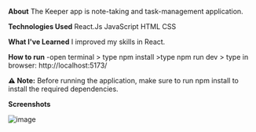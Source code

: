 **About**
The Keeper app is note-taking and task-management application. 

**Technologies Used**
React.Js
JavaScript
HTML
CSS

**What I've Learned**
I improved my skills in React. 

**How to run**
-open terminal > type npm install >type npm run dev > type in browser: http://localhost:5173/

**⚠️ Note:** Before running the application, make sure to run npm install to install the required dependencies.

**Screenshots**

![image](https://github.com/surekhasangle/The-keeper-app/assets/44473965/1f0e1ee6-edfd-4bd6-9188-a763c8c6a158)
